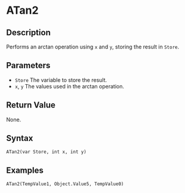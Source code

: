 # ATan2

## Description
Performs an arctan operation using `x` and `y`, storing the result in `Store`.

## Parameters
- `Store`
The variable to store the result.
- `x`, `y`
The values used in the arctan operation.

## Return Value
None.

## Syntax
```
ATan2(var Store, int x, int y)
```

## Examples
```
ATan2(TempValue1, Object.Value5, TempValue0)
```
